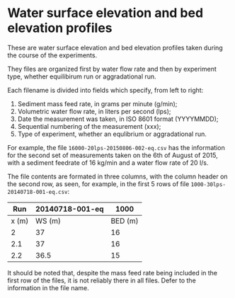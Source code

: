 # Water surface elevation and bed elevation profiles
These are water surface elevation and bed elevation profiles taken during the course of the experiments.

They files are organized first by water flow rate and then by experiment type, whether equilibirum run or aggradational run. 

Each filename is divided into fields which specify, from left to right:
1. Sediment mass feed rate, in grams per minute (g/min);
2. Volumetric water flow rate, in liters per second (lps);
3. Date the measurement was taken, in ISO 8601 format (YYYYMMDD); 
4. Sequential numbering of the measurement (xxx);
5. Type of experiment, whether an equlibrium or aggradational run. 

For example, the file `16000-20lps-20150806-002-eq.csv` has the information for the second set of measurements taken on the 6th of August of 2015, with a sediment feedrate of 16 kg/min and a water flow rate of 20 l/s. 

The file contents are formated in three columns, with the column header on the second row, as seen, for example, in the first 5 rows of file `1000-30lps-20140718-001-eq.csv`: 

Run|20140718-001-eq|1000
--|--|--
x (m)|WS (m)|BED (m)
2|37|16
2.1|37|16
2.2|36.5|15

It should be noted that, despite the mass feed rate being included in the first row of the files, it is not reliably there in all files. Defer to the information in the file name. 
